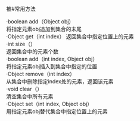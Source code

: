 被#常用方法  

·boolean add（Object obj）  
 将指定元素obj追加到集合的末尾  
·Object get（int index） 
返回集合中指定位置上的元素  
·int size（）   
返回集合中的元素个数  
·boolean add（int index, Object obj）   
将指定元素obj插入到集合中指定的位置  
·Object remove（int index）   
从集合中删除指定index处的元素，返回该元素  
·void clear（）   
清空集合中所有元素  
·Object set（int index, Object obj）  
用指定元素obj替代集合中指定位置上的元素  
 